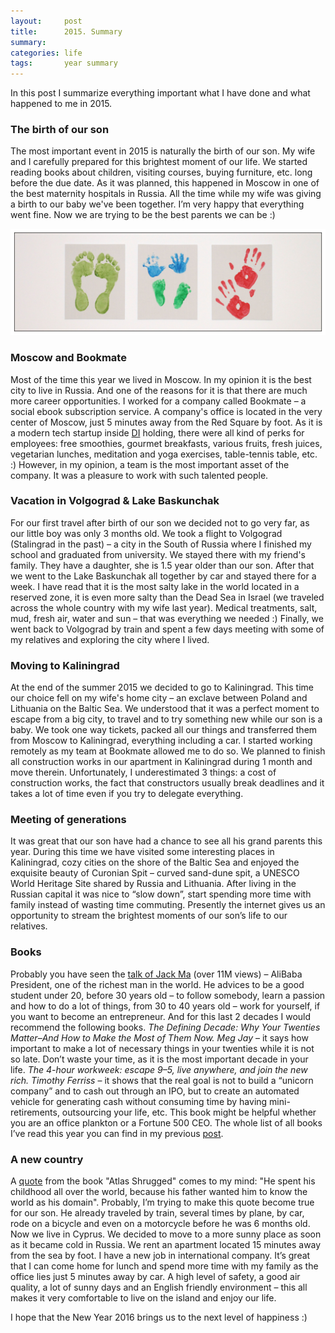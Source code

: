 ```yaml
---
layout:     post
title:      2015. Summary
summary:
categories: life
tags:       year summary
---
```


In this post I summarize everything important what I have done and what happened to me in 2015.

### The birth of our son
The most important event in 2015 is naturally the birth of our son.
My wife and I carefully prepared for this brightest moment of our life.
We started reading books about children, visiting courses, buying furniture, etc. long before the due date.
As it was planned, this happened in Moscow in one of the best maternity hospitals in Russia.
All the time while my wife was giving a birth to our baby we've been together.
I’m very happy that everything went fine. Now we are trying to be the best parents we can be :)

![](/images/2015-12-13-2015-summary.jpg)

### Moscow and Bookmate
Most of the time this year we lived in Moscow.
In my opinion it is the best city to live in Russia.
And one of the reasons for it is that there are much more career opportunities.
I worked for a company called Bookmate – a social ebook subscription service.
A company's office is located in the very center of Moscow, just 5 minutes away from the Red Square by foot.
As it is a modern tech startup inside [DI](http://icanchoose.ru/company/dream-industries/) holding, there were all kind of perks for employees: free smoothies, gourmet breakfasts, various fruits, fresh juices, vegetarian lunches, meditation and yoga exercises, table-tennis table, etc. :)
However, in my opinion, a team is the most important asset of the company.
It was a pleasure to work with such talented people.

### Vacation in Volgograd & Lake Baskunchak
For our first travel after birth of our son we decided not to go very far, as our little boy was only 3 months old.
We took a flight to Volgograd (Stalingrad in the past) – a city in the South of Russia where I finished my school and graduated from university.
We stayed there with my friend's family.
They have a daughter, she is 1.5 year older than our son.
After that we went to the Lake Baskunchak all together by car and stayed there for a week.
I have read that it is the most salty lake in the world located in a reserved zone, it is even more salty than the Dead Sea in Israel (we traveled across the whole country with my wife last year).
Medical treatments, salt, mud, fresh air, water and sun – that was everything we needed :)
Finally, we went back to Volgograd by train and spent a few days meeting with some of my relatives and exploring the city where I lived.

### Moving to Kaliningrad
At the end of the summer 2015 we decided to go to Kaliningrad.
This time our choice fell on my wife's home city – an exclave between Poland and Lithuania on the Baltic Sea.
We understood that it was a perfect moment to escape from a big city, to travel and to try something new while our son is a baby.
We took one way tickets, packed all our things and transferred them from Moscow to Kaliningrad, everything including a car.
I started working remotely as my team at Bookmate allowed me to do so.
We planned to finish all construction works in our apartment in Kaliningrad during 1 month and move therein.
Unfortunately, I underestimated 3 things: a cost of construction works, the fact that constructors usually break deadlines and it takes a lot of time even if you try to delegate everything.

### Meeting of generations
It was great that our son have had a chance to see all his grand parents this year.
During this time we have visited some interesting places in Kaliningrad, cozy cities on the shore of the Baltic Sea and enjoyed the exquisite beauty of Curonian Spit – curved sand-dune spit, a UNESCO World Heritage Site shared by Russia and Lithuania.
After living in the Russian capital it was nice to “slow down”, start spending more time with family instead of wasting time commuting.
Presently the internet gives us an opportunity to stream the brightest moments of our son’s life to our relatives.

### Books
Probably you have seen the [talk of Jack Ma](https://www.facebook.com/DrSaiSatish/videos/834355316632702) (over 11M views) – AliBaba President, one of the richest man in the world.
He advices to be a good student under 20, before 30 years old – to follow somebody, learn a passion and how to do a lot of things, from 30 to 40 years old – work for yourself, if you want to become an entrepreneur.
And for this last 2 decades I would recommend the following books. *The Defining Decade: Why Your Twenties Matter–And How to Make the Most of Them Now. Meg Jay* – it says how important to make a lot of necessary things in your twenties while it is not so late.
Don’t waste your time, as it is the most important decade in your life.
*The 4-hour workweek: escape 9–5, live anywhere, and join the new rich. Timothy Ferriss* – it shows that the real goal is not to build a “unicorn company” and to cash out through an IPO, but to create an automated vehicle for generating cash without consuming time by having mini-retirements, outsourcing your life, etc.
This book might be helpful whether you are an office plankton or a Fortune 500 CEO.
The whole list of all books I’ve read this year you can find in my previous [post](/books/2015/12/05/list-of-books-i-have-read/).

### A new country
A [quote](/books/2013/08/09/favorite-quotes/) from the book "Atlas Shrugged" comes to my mind: "He spent his childhood all over the world, because his father wanted him to know the world as his domain".
Probably, I’m trying to make this quote become true for our son.
He already traveled by train, several times by plane, by car, rode on a bicycle and even on a motorcycle before he was 6 months old.
Now we live in Cyprus.
We decided to move to a more sunny place as soon as it became cold in Russia.
We rent an apartment located 15 minutes away from the sea by foot.
I have a new job in international company.
It’s great that I can come home for lunch and spend more time with my family as the office lies just 5 minutes away by car.
A high level of safety, a good air quality, a lot of sunny days and an English friendly environment – this all makes it very comfortable to live on the island and enjoy our life.

I hope that the New Year 2016 brings us to the next level of happiness :)
